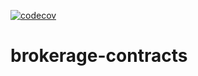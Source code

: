 [![codecov](https://codecov.io/gh/dinaricrypto/brokerage-contracts/branch/main/graph/badge.svg?token=6GFOt4AsfI)](https://codecov.io/gh/dinaricrypto/brokerage-contracts)

# brokerage-contracts